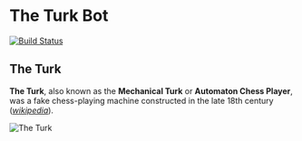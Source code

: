 # The Turk Bot

[![Build Status](https://travis-ci.org/vladimirgamalian/TheTurkBot.svg?branch=master)](https://travis-ci.org/vladimirgamalian/TheTurkBot)

## The Turk
**The Turk**, also known as the **Mechanical Turk** or **Automaton Chess Player**, was a fake chess-playing machine constructed in the late 18th century ([*wikipedia*](https://en.wikipedia.org/wiki/The_Turk)).

![The Turk](https://upload.wikimedia.org/wikipedia/commons/2/22/Tuerkischer_schachspieler_racknitz3.jpg)
